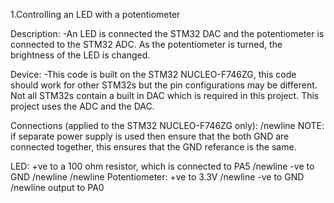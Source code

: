 1.Controlling an LED with a potentiometer

Description:
  -An LED is connected the STM32 DAC and the potentiometer is connected to the STM32 ADC.
   As the potentiometer is turned, the brightness of the LED is changed.

Device:
  -This code is built on the STM32 NUCLEO-F746ZG, this code should work for other 
   STM32s but the pin configurations may be different. Not all STM32s contain a 
   built in DAC which is required in this project. This project uses the ADC and
   the DAC.

Connections (applied to the STM32 NUCLEO-F746ZG only): /newline
  NOTE: if separate power supply is used then ensure that the both GND are connected together,
  this ensures that the GND referance is the same.

  LED: 
    +ve to a 100 ohm resistor, which is connected to PA5 /newline
    -ve to GND /newline
    /newline
  Potentiometer: 
    +ve to 3.3V /newline
    -ve to GND /newline
    output to PA0 
    
 
